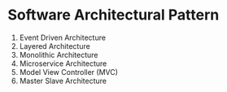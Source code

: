 # Software Architectural Pattern

1. Event Driven Architecture
2. Layered Architecture
3. Monolithic Architecture
4. Microservice Architecture
5. Model View Controller (MVC)
6. Master Slave Architecture
